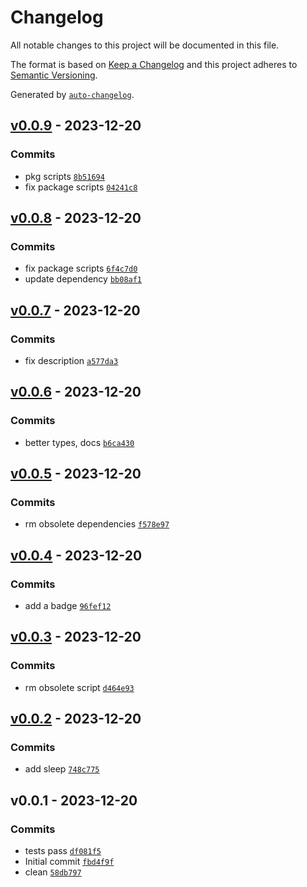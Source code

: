 # Changelog

All notable changes to this project will be documented in this file.

The format is based on [Keep a Changelog](https://keepachangelog.com/en/1.0.0/)
and this project adheres to [Semantic Versioning](https://semver.org/spec/v2.0.0.html).

Generated by [`auto-changelog`](https://github.com/CookPete/auto-changelog).

## [v0.0.9](https://github.com/nichoth/dom/compare/v0.0.8...v0.0.9) - 2023-12-20

### Commits

- pkg scripts [`8b51694`](https://github.com/nichoth/dom/commit/8b51694bd185752457652695bcd7144034054ea7)
- fix package scripts [`04241c8`](https://github.com/nichoth/dom/commit/04241c84a60a213dfabab37e55336a5988dff72b)

## [v0.0.8](https://github.com/nichoth/dom/compare/v0.0.7...v0.0.8) - 2023-12-20

### Commits

- fix package scripts [`6f4c7d0`](https://github.com/nichoth/dom/commit/6f4c7d0468297fca2f1399903cbbeaa868f0a032)
- update dependency [`bb08af1`](https://github.com/nichoth/dom/commit/bb08af1f06a2b8e5d4fe768eeb6d63d2326983ba)

## [v0.0.7](https://github.com/nichoth/dom/compare/v0.0.6...v0.0.7) - 2023-12-20

### Commits

- fix description [`a577da3`](https://github.com/nichoth/dom/commit/a577da3300b512698ef80a956d4dee13be6b03b4)

## [v0.0.6](https://github.com/nichoth/dom/compare/v0.0.5...v0.0.6) - 2023-12-20

### Commits

- better types, docs [`b6ca430`](https://github.com/nichoth/dom/commit/b6ca4307abcaba3ae3926652855ea921e5323e17)

## [v0.0.5](https://github.com/nichoth/dom/compare/v0.0.4...v0.0.5) - 2023-12-20

### Commits

- rm obsolete dependencies [`f578e97`](https://github.com/nichoth/dom/commit/f578e979190fcda87b7ddb526e079e1c7227a73a)

## [v0.0.4](https://github.com/nichoth/dom/compare/v0.0.3...v0.0.4) - 2023-12-20

### Commits

- add a badge [`96fef12`](https://github.com/nichoth/dom/commit/96fef12e39c78185fc8a55e4c575799245fffb7c)

## [v0.0.3](https://github.com/nichoth/dom/compare/v0.0.2...v0.0.3) - 2023-12-20

### Commits

- rm obsolete script [`d464e93`](https://github.com/nichoth/dom/commit/d464e9357560ba91bb0324e9fe5434f12a299341)

## [v0.0.2](https://github.com/nichoth/dom/compare/v0.0.1...v0.0.2) - 2023-12-20

### Commits

- add sleep [`748c775`](https://github.com/nichoth/dom/commit/748c77568ecf067ea4296ba7948b8c8617dab7f3)

## v0.0.1 - 2023-12-20

### Commits

- tests pass [`df081f5`](https://github.com/nichoth/dom/commit/df081f5810c6bdba68f97309b5701ea7129f214b)
- Initial commit [`fbd4f9f`](https://github.com/nichoth/dom/commit/fbd4f9f63ad87d052461e811646f119e9894492e)
- clean [`58db797`](https://github.com/nichoth/dom/commit/58db797bde93aaf02ba47a28bcc2218ccc96feee)
